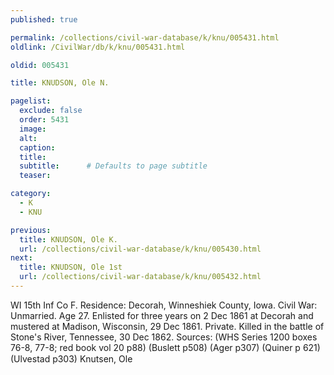 ```yaml
---
published: true

permalink: /collections/civil-war-database/k/knu/005431.html
oldlink: /CivilWar/db/k/knu/005431.html

oldid: 005431

title: KNUDSON, Ole N.

pagelist:
  exclude: false
  order: 5431
  image: 
  alt:
  caption:
  title:
  subtitle:      # Defaults to page subtitle
  teaser:

category: 
  - K 
  - KNU

previous:
  title: KNUDSON, Ole K.
  url: /collections/civil-war-database/k/knu/005430.html  
next:
  title: KNUDSON, Ole 1st
  url: /collections/civil-war-database/k/knu/005432.html   
---
```

WI 15th Inf Co F. Residence: Decorah, Winneshiek County, Iowa. Civil War: Unmarried. Age 27. Enlisted for three years on 2 Dec 1861 at Decorah and mustered at Madison, Wisconsin, 29 Dec 1861. Private. Killed in the battle of Stone&#39;s River, Tennessee, 30 Dec 1862. Sources: (WHS Series 1200 boxes 76-8, 77-8; red book vol 20 p88) (Buslett p508) (Ager p307) (Quiner p 621) (Ulvestad p303) &#147;Knutsen, Ole&#148;